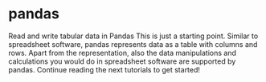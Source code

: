 # pandas
Read and write tabular data in Pandas
This is just a starting point. Similar to spreadsheet software, pandas represents data as a table with columns and rows. 
Apart from the representation, also the data manipulations and calculations you would do in spreadsheet software are supported by pandas. 
Continue reading the next tutorials to get started!
